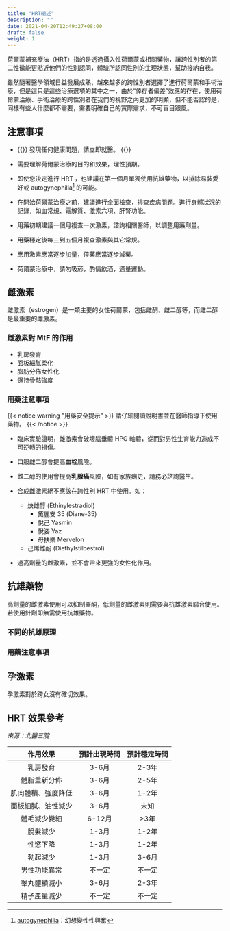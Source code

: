 ```yaml
---
title: "HRT總述"
description: ""
date: 2021-04-20T12:49:27+08:00
draft: false
weight: 1
---
```


荷爾蒙補充療法（HRT）指的是透過攝入性荷爾蒙或相關藥物，讓跨性別者的第二性徵能更貼近他們的性別認同，體驗所認同性別的生理狀態，幫助接納自我。

雖然隨著醫學領域日益發展成熟，越來越多的跨性別者選擇了進行荷爾蒙和手術治療，但是這只是這些治療選項的其中之一，由於“倖存者偏差”效應的存在，使用荷爾蒙治療、手術治療的跨性別者在我們的視野之內更加的明顯，但不能否認的是，同樣有些人什麼都不需要，需要明確自己的實際需求，不可盲目跟風。

## 注意事項
- {{<alert theme=warning >}}
發現任何健康問題，請立即就醫。
{{</alert>}}

- 需要理解荷爾蒙治療的目的和效果，理性預期。

- 即使您決定進行 HRT ，也建議在第一個月單獨使用抗雄藥物，以排除易裝愛好或 autogynephilia[^ag] 的可能。

- 在開始荷爾蒙治療之前，建議進行全面檢查，排查疾病問題。進行身體狀況的記錄，如血常規、電解質、激素六項、肝腎功能。

- 用藥初期建議一個月複查一次激素，諮詢相關醫師，以調整用藥劑量。

- 用藥穩定後每三到五個月複查激素與其它常規。

- 應用激素應當逐步加量，停藥應當逐步減藥。

- 荷爾蒙治療中，請勿吸菸，酌情飲酒，適量運動。

## 雌激素

雌激素（estrogen）是一類主要的女性荷爾蒙，包括雌酮、雌二醇等，而雌二醇是最重要的雌激素。

### 雌激素對 MtF 的作用

- 乳房發育
- 面板細膩柔化
- 脂肪分佈女性化
- 保持骨骼強度

### 用藥注意事項

{{< notice warning "用藥安全提示" >}}
請仔細閱讀說明書並在醫師指導下使用藥物。
{{< /notice >}}

- 臨床實驗證明，雌激素會破壞腦垂體 HPG 軸體，從而對男性生育能力造成不可逆轉的損傷。

- 口服雌二醇會提高**血栓**風險。

- 雌二醇的使用會提高**乳腺癌**風險，如有家族病史，請務必諮詢醫生。

- 合成雌激素絕不應該在跨性別 HRT 中使用。如：
  - 炔雌醇 (Ethinylestradiol)
    - 黛麗安 35 (Diane-35)
    - 悅己 Yasmin
    - 悅姿 Yaz
    - 母扶樂 Mervelon
  - 己烯雌酚 (Diethylstilbestrol)

- 過高劑量的雌激素，並不會帶來更強的女性化作用。

## 抗雄藥物

高劑量的雌激素使用可以抑制睪酮，低劑量的雌激素則需要與抗雄激素聯合使用。若使用針劑即無需使用抗雄藥物。

### 不同的抗雄原理

### 用藥注意事項

## 孕激素

孕激素對於跨女沒有確切效果。

## HRT 效果參考

*來源：北醫三院*

| 作用效果 | 預計出現時間 | 預計穩定時間 |
| :---: | :---: | :---: |
| 乳房發育 | 3-6月 | 2-3年 |
| 體脂重新分佈 | 3-6月 | 2-5年 |
| 肌肉體積、強度降低 | 3-6月 | 1-2年 |
| 面板細膩、油性減少 | 3-6月| 未知 |
| 體毛減少變細 | 6-12月 | >3年 |
| 脫髮減少 | 1-3月 | 1-2年 |
| 性慾下降 | 1-3月 | 1-2年 |
| 勃起減少 | 1-3月 | 3-6月 |
| 男性功能異常 | 不一定 | 不一定 |
| 睪丸體積減小 | 3-6月 | 2-3年 |
| 精子產量減少 | 不一定 | 不一定 |

[^ag]: [autogynephilia](https://en.wikipedia.org/wiki/autogynephilia)：幻想變性性興奮